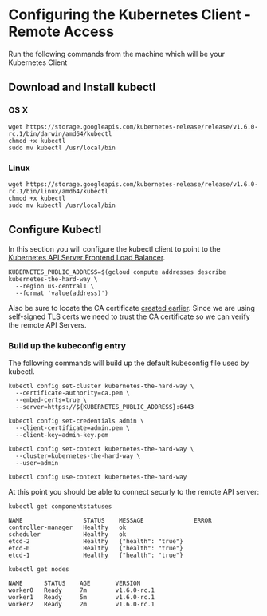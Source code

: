 # Configuring the Kubernetes Client - Remote Access

Run the following commands from the machine which will be your Kubernetes Client

## Download and Install kubectl

### OS X

```
wget https://storage.googleapis.com/kubernetes-release/release/v1.6.0-rc.1/bin/darwin/amd64/kubectl
chmod +x kubectl
sudo mv kubectl /usr/local/bin
```

### Linux

```
wget https://storage.googleapis.com/kubernetes-release/release/v1.6.0-rc.1/bin/linux/amd64/kubectl
chmod +x kubectl
sudo mv kubectl /usr/local/bin
```

## Configure Kubectl

In this section you will configure the kubectl client to point to the [Kubernetes API Server Frontend Load Balancer](04-kubernetes-controller.md#setup-kubernetes-api-server-frontend-load-balancer).

```
KUBERNETES_PUBLIC_ADDRESS=$(gcloud compute addresses describe kubernetes-the-hard-way \
  --region us-central1 \
  --format 'value(address)')
```

Also be sure to locate the CA certificate [created earlier](02-certificate-authority.md). Since we are using self-signed TLS certs we need to trust the CA certificate so we can verify the remote API Servers.

### Build up the kubeconfig entry

The following commands will build up the default kubeconfig file used by kubectl.

```
kubectl config set-cluster kubernetes-the-hard-way \
  --certificate-authority=ca.pem \
  --embed-certs=true \
  --server=https://${KUBERNETES_PUBLIC_ADDRESS}:6443
```

```
kubectl config set-credentials admin \
  --client-certificate=admin.pem \
  --client-key=admin-key.pem
```

```
kubectl config set-context kubernetes-the-hard-way \
  --cluster=kubernetes-the-hard-way \
  --user=admin
```

```
kubectl config use-context kubernetes-the-hard-way
```

At this point you should be able to connect securly to the remote API server:

```
kubectl get componentstatuses
```

```
NAME                 STATUS    MESSAGE              ERROR
controller-manager   Healthy   ok                   
scheduler            Healthy   ok                   
etcd-2               Healthy   {"health": "true"}   
etcd-0               Healthy   {"health": "true"}   
etcd-1               Healthy   {"health": "true"}  
```

```
kubectl get nodes
```

```
NAME      STATUS    AGE       VERSION
worker0   Ready     7m        v1.6.0-rc.1
worker1   Ready     5m        v1.6.0-rc.1
worker2   Ready     2m        v1.6.0-rc.1
```
